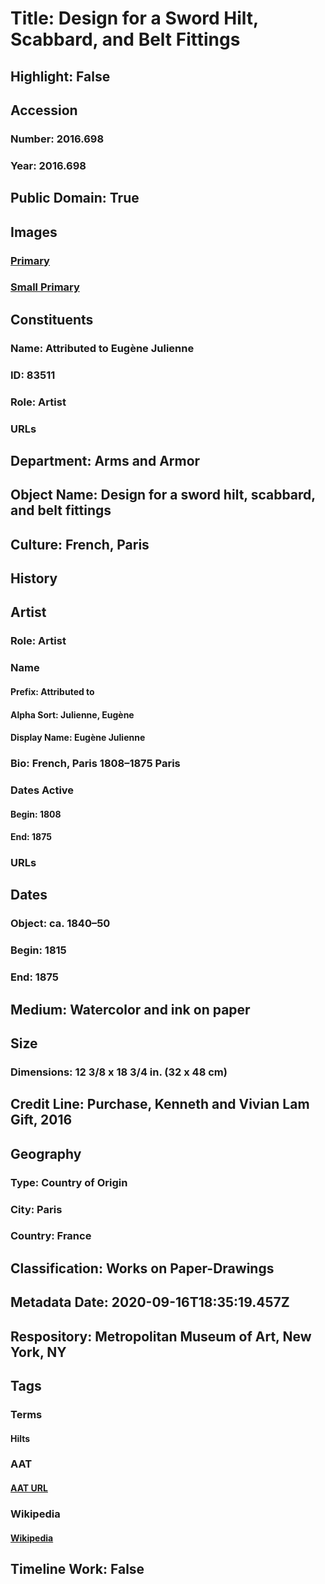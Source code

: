 # Title: Design for a Sword Hilt, Scabbard, and Belt Fittings
## Highlight: False
## Accession
### Number: 2016.698
### Year: 2016.698
## Public Domain: True
## Images
### [Primary](https://images.metmuseum.org/CRDImages/aa/original/LC-2016_698-001.jpg)
### [Small Primary](https://images.metmuseum.org/CRDImages/aa/web-large/LC-2016_698-001.jpg)
## Constituents
### Name: Attributed to Eugène Julienne
### ID: 83511
### Role: Artist
### URLs
## Department: Arms and Armor
## Object Name: Design for a sword hilt, scabbard, and belt fittings
## Culture: French, Paris
## History
## Artist
### Role: Artist
### Name
#### Prefix: Attributed to
#### Alpha Sort: Julienne, Eugène
#### Display Name: Eugène Julienne
### Bio: French, Paris 1808–1875 Paris
### Dates Active
#### Begin: 1808
#### End: 1875
### URLs
## Dates
### Object: ca. 1840–50
### Begin: 1815
### End: 1875
## Medium: Watercolor and ink on paper
## Size
### Dimensions: 12 3/8 x 18 3/4 in. (32 x 48 cm)
## Credit Line: Purchase, Kenneth and Vivian Lam Gift, 2016
## Geography
### Type: Country of Origin
### City: Paris
### Country: France
## Classification: Works on Paper-Drawings
## Metadata Date: 2020-09-16T18:35:19.457Z
## Respository: Metropolitan Museum of Art, New York, NY
## Tags
### Terms
#### Hilts
### AAT
#### [AAT URL](http://vocab.getty.edu/page/aat/300037119)
### Wikipedia
#### [Wikipedia]()
## Timeline Work: False